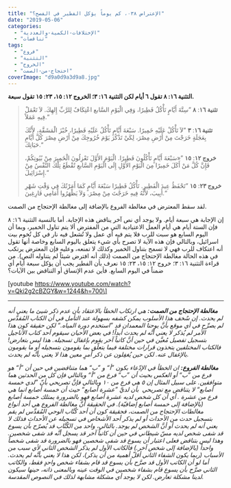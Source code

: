 ```yaml
---
title: "الإعتراض ٠٣٨، كم يوماً يؤكل الفطير في الفصح؟"
date: "2019-05-06"
categories: 
  - "الإختلافات-الكمية-والعددية"
  - "تناقضات"
tags: 
  - "فروع"
  - "التثنية"
  - "الخروج"
  - "احتجاج-من-الصمت"
coverImage: "d9a0d9a3d9a8.jpg"
---
```


**التثنية ١٦: ٨ تقول ٦ أيام لكن التثنية ١٦: ٣؛ الخروج ١٢: ١٥، ٢٣: ١٥ تقول سبعة.**

> **تثنية ١٦**: **٨** ”سِتَّةَ أَيَّامٍ تَأْكُلُ فَطِيرًا، وَفِي الْيَوْمِ السَّابع اعْتِكَافٌ لِلرَّبِّ إِلهِكَ. لاَ تَعْمَلْ فِيهِ عَمَلاً.“
> 
> **تثنية ١٦**: **٣** ”لاَ تَأْكُلْ عَلَيْهِ خَمِيرًا. سَبْعَةَ أَيَّامٍ تَأْكُلُ عَلَيْهِ فَطِيرًا، خُبْزَ الْمَشَقَّةِ، لأَنَّكَ بِعَجَلَةٍ خَرَجْتَ مِنْ أَرْضِ مِصْرَ، لِكَيْ تَذْكُرَ يَوْمَ خُرُوجِكَ مِنْ أَرْضِ مِصْرَ كُلَّ أَيَّامِ حَيَاتِكَ.“
> 
> **خروج ١٢**: **١٥** ”«سَبْعَةَ أَيَّامٍ تَأْكُلُونَ فَطِيرًا. الْيَوْمَ الأَوَّلَ تَعْزِلُونَ الْخَمِيرَ مِنْ بُيُوتِكُمْ، فَإِنَّ كُلَّ مَنْ أَكَلَ خَمِيرًا مِنَ الْيَوْمِ الأَوَّلِ إِلَى الْيَوْمِ السَّابعِ تُقْطَعُ تِلْكَ النَّفْسُ مِنْ إِسْرَائِيلَ.“
> 
> **خروج ٢٣**: **١٥** ”تَحْفَظُ عِيدَ الْفَطِيرِ. تَأْكُلُ فَطِيرًا سَبْعَةَ أَيَّامٍ كَمَا أَمَرْتُكَ فِي وَقْتِ شَهْرِ أَبِيبَ، لأَنَّهُ فِيهِ خَرَجْتَ مِنْ مِصْرَ. وَلاَ يَظْهَرُوا أَمَامِي فَارِغِينَ.“

لقد سقط المعترض في مغالطة الفروع بالإضافة إلى مغالطة الإحتجاج من الصمت.

إن الإجابة هي سبعة أيام. ولا يوجد أي نص آخر يناقض هذه الإجابة. أما بالنسبة التثنية ١٦: ٨ فإن الستة أيام هي أيام العمل الاعتيادية التي من المفترض ألا يتم تناول الخمير، وبما أن اليوم السابع هو سبت للرب فلا يتم فيه أي عمل ولا تُشعل فيه نار في كل تُخوم بيت اسرائيل، وبالتالي فإن هذه الآية لا تصرح بأي شيء يتعلق باليوم السابع وخاصة أنها تقول أنه اعتكاف للرب فهي لا تسمح بتناول الخمير وكذلك لا تمنعه، وعليه فإن المعترض يرتكب في هذه الحالة مغالطة الإحتجاج من الصمت (ذلك أنه افترض شيئاً لم يتناوله النص). من قراءة التثنية ١٦: ٣؛ خروج ١٢: ١٥، ٢٣: ١٥ نعرف بأن الفطير يجب أن يؤكل سبعة أيام أي ضمناً في اليوم السابع. فأين عدم الإتساق أو التناقض بين الآيات؟

\[youtube https://www.youtube.com/watch?v=Qki2g2cBZGY&w=1244&h=700\]

* * *

_**مغالطة الإحتجاج من الصمت:** هي ارتكاب الخطأ بالاعتقاد بأن عدم ذكر شيئ ما يعني أنه لم يحدث. إن سٌخف هذا الأسلوب يمكن كشفه بسهولة عند التأمل في أن الكتاب المُقدَّس لم يصرِّح في أي موقع بأنَّ يوحنا المعمدان قد ”استخدم دورة المياه.“ لكن حقيقة كون هذا الأمر لم يُذكر لا يعني أنَّه لم يحدث أبداً! في بعض الأحيان سيقوم أحد كتاب الأناجيل بتسجيل تفصيل مُعيَّن في حين أنَّ كاتباً آخر يقوم بإغفال تسجيله. هذا ليس بتعارض! فالكتاب المختلفين يتخذون قرارات مختلفة فيما يتعلّق بما يقومون بتسجيله أو ما يقومون بالإغفال عنه. لكن حين يُغفِلون عن ذكر أمرٍ معين هذا لا يعني بأنَّه لم يحدث._

_**مغالطة الفروع:** ان الخطأ في الإدّعاء بكون ”أ“ و ”ب“ هما متناقضين في حين أن ”أ“ هو فرع من ”ب“ أو العكس بحيث أن ”ب“ فرع من ”أ“ وبالتالي فإن كل من الحدثين هما متوافقين. على سبيل المثال إن ٥ هي فرع من ١٠ وبالتالي فإنَّ تصريحي بأنّ ”لدي خمسة أصابع“ لا يتناقض مع تصريحي  بأن لديَّ ”عشرة أصابع“ حيث أن خمسة أصابع انما هي فرع من عشرة . أي أن كل شخص لديه عشرة أصابع فهو بالضرورة يمتلك خمسة أصابع (بالإضافة إلى خمسة أصابع إضافيّة). في الحقيقة أنَّ مغالطة الفروع هي أحد أنواع مغالطات الإحتجاج من الصمت، فحقيقة كون أن أحد كُتَّاب الوحي المُقدَّس لم يقم بتسجيل حدث من الأحداث أو لم يذكر أحد الأشخاص في تسجيله عن الأحداث فذلك لا يعني أنه لم يحدث أو أنَّ الشخص لم يوجد. بالتالي، واحد من الكُتَّاب قد يُصرّح بأن يسوع قد شفى شخص لديه مسّ شيطاني في حين أن كاتباً آخر قد يسجل أنَّه قد شفى شخصين. وهذا ليس بتناقض فعلى اعتبار أن يسوع قد شفى شخصين فهو بالضرورة قد شفى شخصاً واحداً (بالإضافة إلى شخص آخر.) فالكاتب الأول لم يذكر الشخص الثاني لأي سبب من الأسباب (ربما يكون الشفاء الثاني أقلّ أهمية من أن يذكر)، لكن هذا لا يعني بأنَّه لم يحدث. أما لو أن الكاتب الأول قد صرَّح بأن يسوع قد قام بشفاء شخص واحدٍ فقط، والكاتب الثاني صرَّح بأن يسوع قام بشفاء شخصين في الوقت عينه وبالمعنى ذاته، حينها سيكون لدينا مشكلة تعارض. لكن لا يوجد أي مشكلة مشابهة لذلك في النصوص المقدسة._
